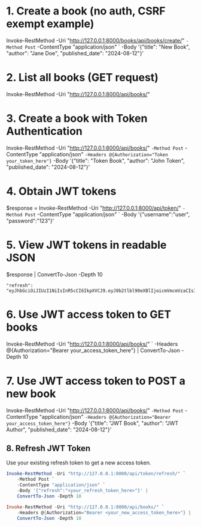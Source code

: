 # 1. Create a book (no auth, CSRF exempt example)
Invoke-RestMethod -Uri "http://127.0.0.1:8000/books/api/books/create/" `
    -Method Post `
    -ContentType "application/json" `
    -Body '{"title": "New Book", "author": "Jane Doe", "published_date": "2024-08-12"}'

# 2. List all books (GET request)
Invoke-RestMethod -Uri "http://127.0.0.1:8000/api/books/"

# 3. Create a book with Token Authentication
Invoke-RestMethod -Uri "http://127.0.0.1:8000/api/books/" `
    -Method Post `
    -ContentType "application/json" `
    -Headers @{Authorization="Token your_token_here"} `
    -Body '{"title": "Token Book", "author": "John Token", "published_date": "2024-08-12"}'

# 4. Obtain JWT tokens
$response = Invoke-RestMethod -Uri "http://127.0.0.1:8000/api/token/" `
    -Method Post `
    -ContentType "application/json" `
    -Body '{"username":"user", "password":"123"}'

# 5. View JWT tokens in readable JSON
$response | ConvertTo-Json -Depth 10

    "refresh":  "eyJhbGciOiJIUzI1NiIsInR5cCI6IkpXVCJ9.eyJ0b2tlbl90eXBlIjoicmVmcmVzaCIsImV4cCI6MTc1NTM0NjY4NiwiaWF0IjoxNzU1MjYwMjg2LCJqdGkiOiJiMjhlZDJmMDU5YzI0NTIyOWJjMDM3OGU5MWVhOGVjZCIsInVzZXJfaWQiOiIyIn0.YZaBHk50IsojV84Gib6wPSQkLeslzLw77fTefLaGdHY",

# 6. Use JWT access token to GET books
Invoke-RestMethod -Uri "http://127.0.0.1:8000/api/books/" `
    -Headers @{Authorization="Bearer your_access_token_here"} |
    ConvertTo-Json -Depth 10

# 7. Use JWT access token to POST a new book
Invoke-RestMethod -Uri "http://127.0.0.1:8000/api/books/" `
    -Method Post `
    -ContentType "application/json" `
    -Headers @{Authorization="Bearer your_access_token_here"} `
    -Body '{"title": "JWT Book", "author": "JWT Author", "published_date": "2024-08-12"}'

## 8. Refresh JWT Token
Use your existing refresh token to get a new access token.

```powershell
Invoke-RestMethod -Uri "http://127.0.0.1:8000/api/token/refresh/" `
    -Method Post `
    -ContentType "application/json" `
    -Body '{"refresh":"<your_refresh_token_here>"}' |
    ConvertTo-Json -Depth 10

Invoke-RestMethod -Uri "http://127.0.0.1:8000/api/books/" `
    -Headers @{Authorization="Bearer <your_new_access_token_here>"} |
    ConvertTo-Json -Depth 10

